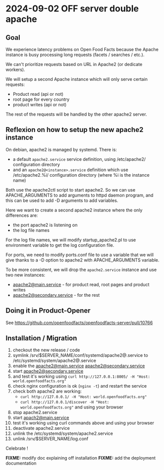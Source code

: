 # 2024-09-02 OFF server double apache

## Goal

We experience latency problems on Open Food Facts because the Apache instance is busy processing long requests (facets / searches / etc.).

We can't prioritize requests based on URL in Apache2 (or dedicate workers).

We will setup a second Apache instance which will only serve certain requests:

* Product read (api or not)
* root page for every country
* product writes (api or not)

The rest of the requests will be handled by the other apache2 server.

## Reflexion on how to setup the new apache2 instance

On debian, apache2 is managed by systemd. There is:
* a default `apache2.service` service definition, using /etc/apache2/ configuration directory
* and an `apache2@<instance>.service` definition which use /etc/apache2.%i/ configuration directory (where %i is the instance name)

Both use the apache2ctl script to start apache2.
So we can use APACHE_ARGUMENTS to add arguments to httpd daemon program,
and this can be used to add -D arguments to add variables.

Here we want to create a second apache2 instance where the only differences are:
* the port apache2 is listening on
* the log file names

For the log file names, we will modify startup_apache2.pl to use environment variable to get the log configuration file.

For ports, we need to modify ports.conf file to use a variable that we will give thanks to a -D option to apache2 with APACHE_ARGUMENTS variable.

To be more consistent, we will drop the `apache2.service` instance and use two new instances:
* apache2@main.service - for product read, root pages and product writes
* apache2@secondary.service - for the rest

## Doing it in Product-Opener

See https://github.com/openfoodfacts/openfoodfacts-server/pull/10766

## Installation / Migration

1. checkout the new release / code
2. symlink /srv/$SERVER_NAME/conf/systemd/apache2@.service to /etc/systemd/system/apache2@.service
2. enable the apache2@main.service apache2@secondary.service
2. start apache2@secondary.service 
2. and test it's working using `curl http://127.0.0.1:8005/ -H "Host: world.openfoodfacts.org"`
2. check nginx configuration is ok (`nginx -t`) and restart the service
3. check both apache2 are working:
   * `curl http://127.0.0.1/ -H "Host: world.openfoodfacts.org"`
   * `curl http://127.0.0.1/discover -H "Host: world.openfoodfacts.org"`
   and using your browser
2. stop apache2.service
2. start apach2@main.service
3. test it's working using curl commands above and using your browser
1. deactivate  apache2.service
1. unlink the /etc/systemd/system/apache2.service
1. unlink /srv/$SERVER_NAME/log.conf

Celebrate !

**FIXME:** modify doc explaining off installation
**FIXME:** add the deployment documentation